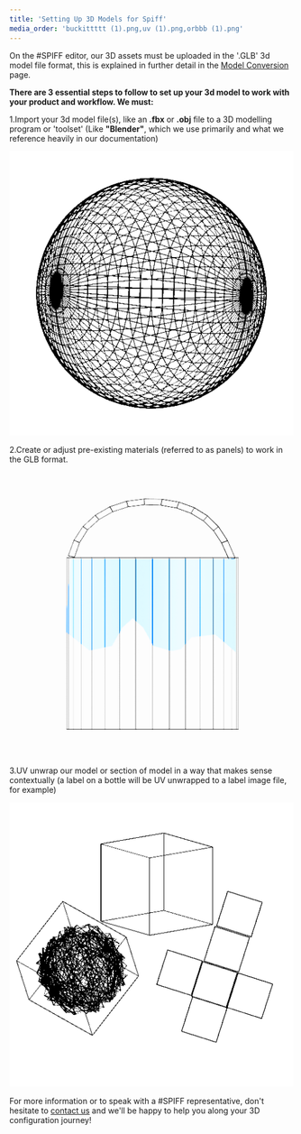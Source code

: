 ```yaml
---
title: 'Setting Up 3D Models for Spiff'
media_order: 'buckittttt (1).png,uv (1).png,orbbb (1).png'
---
```


On the #SPIFF editor, our 3D assets must be uploaded in the '.GLB' 3d model file format, this is explained in further detail in the [Model Conversion](https://help.spiff.com.au/setting-up-3d-models-for-spiff/converting-a-3d-model-to-glb ) page.

**There are 3 essential steps to follow to set up your 3d model to work with your product and workflow. We must:**

1.Import your 3d model file(s), like an **.fbx** or **.obj** file to a 3D modelling program or 'toolset' (Like **"Blender"**, which we use primarily and what we reference heavily in our documentation)

[![](orbbb%20%281%29.png)](https://help.spiff.com.au/setting-up-3d-models-for-spiff/converting-a-3d-model-to-glb )

2.Create or adjust pre-existing materials (referred to as panels) to work in the GLB format.

[![](buckittttt%20%281%29.png)](https://help.spiff.com.au/setting-up-3d-models-for-spiff/setting-up-materials-for-glb-file-exports-from-blender )

3.UV unwrap our model or section of model in a way that makes sense contextually (a label on a bottle will be UV unwrapped to a label image file, for example)

[![](uv%20%281%29.png)](https://help.spiff.com.au/setting-up-3d-models-for-spiff/uv-mapping-unwrapping-mesh-in-blender  )


For more information or to speak with a #SPIFF representative, don't hesitate to [contact us](https://spiff3d.com/contact-us/) and we'll be happy to help you along your 3D configuration journey!

